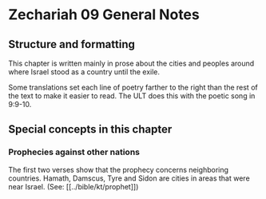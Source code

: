 # Zechariah 09 General Notes
## Structure and formatting

This chapter is written mainly in prose about the cities and peoples around where Israel stood as a country until the exile.

Some translations set each line of poetry farther to the right than the rest of the text to make it easier to read. The ULT does this with the poetic song in 9:9-10.

## Special concepts in this chapter

### Prophecies against other nations
The first two verses show that the prophecy concerns neighboring countries. Hamath, Damscus, Tyre and Sidon are cities in areas that were near Israel. (See: [[../bible/kt/prophet]])